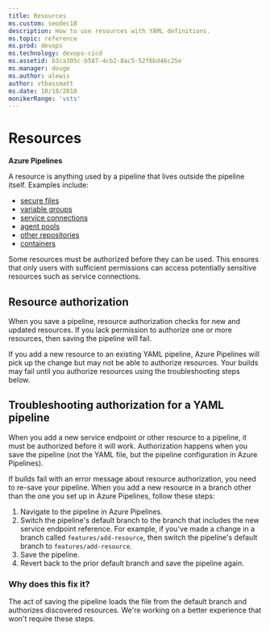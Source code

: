 ```yaml
---
title: Resources
ms.custom: seodec18
description: How to use resources with YAML definitions.
ms.topic: reference
ms.prod: devops
ms.technology: devops-cicd
ms.assetid: b3ca305c-b587-4cb2-8ac5-52f6bd46c25e
ms.manager: douge
ms.author: alewis
author: vtbassmatt
ms.date: 10/18/2018
monikerRange: 'vsts'
---
```


# Resources

**Azure Pipelines**

A resource is anything used by a pipeline that lives outside the pipeline itself. Examples include:

- [secure files](../library/secure-files.md)
- [variable groups](../library/variable-groups.md)
- [service connections](../library/service-endpoints.md)
- [agent pools](../agents/pools-queues.md)
- [other repositories](../yaml-schema.md#repository)
- [containers](../yaml-schema.md#container)

Some resources must be authorized before they can be used. This ensures that only users with sufficient permissions can access potentially sensitive resources such as service connections.

## Resource authorization

When you save a pipeline, resource authorization checks for new and updated resources. If you lack permission to authorize one or more resources, then saving the pipeline will fail.

If you add a new resource to an existing YAML pipeline, Azure Pipelines will pick up the change but may not be able to authorize resources. Your builds may fail until you authorize resources using the troubleshooting steps below.

## Troubleshooting authorization for a YAML pipeline

When you add a new service endpoint or other resource to a pipeline, it must be authorized before it will work. Authorization happens when you save the pipeline (not the YAML file, but the pipeline configuration in Azure Pipelines).

If builds fail with an error message about resource authorization, you need to re-save your pipeline.
When you add a new resource in a branch other than the one you set up in Azure Pipelines, follow these steps:

1. Navigate to the pipeline in Azure Pipelines.
1. Switch the pipeline's default branch to the branch that includes the new service endpoint reference.
For example, if you've made a change in a branch called `features/add-resource`, then switch the pipeline's default branch to `features/add-resource`.
1. Save the pipeline.
1. Revert back to the prior default branch and save the pipeline again.

### Why does this fix it?

The act of saving the pipeline loads the file from the default branch and authorizes discovered resources.
We're working on a better experience that won't require these steps.
